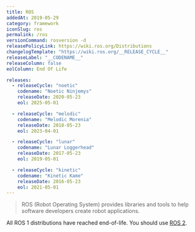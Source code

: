 ```yaml
---
title: ROS
addedAt: 2019-05-29
category: framework
iconSlug: ros
permalink: /ros
versionCommand: rosversion -d
releasePolicyLink: https://wiki.ros.org/Distributions
changelogTemplate: "https://wiki.ros.org/__RELEASE_CYCLE__"
releaseLabel: "__CODENAME__"
releaseColumn: false
eolColumn: End Of Life

releases:
  - releaseCycle: "noetic"
    codename: "Noetic Ninjemys"
    releaseDate: 2020-05-23
    eol: 2025-05-01

  - releaseCycle: "melodic"
    codename: "Melodic Morenia"
    releaseDate: 2018-05-23
    eol: 2023-04-01

  - releaseCycle: "lunar"
    codename: "Lunar Loggerhead"
    releaseDate: 2017-05-23
    eol: 2019-05-01

  - releaseCycle: "kinetic"
    codename: "Kinetic Kame"
    releaseDate: 2016-05-23
    eol: 2021-05-01
---
```


> ROS (Robot Operating System) provides libraries and tools to help software developers create robot
> applications.

All ROS 1 distributions have reached end-of-life. You should use [ROS 2](/ros-2).
